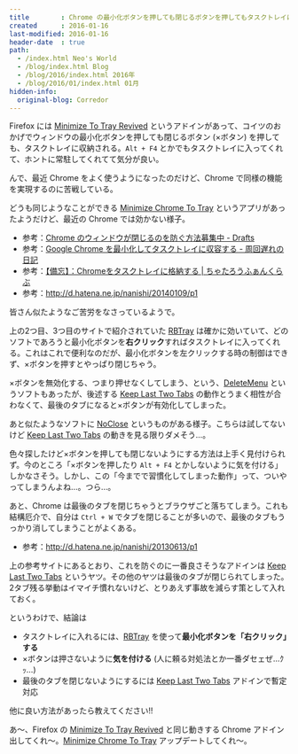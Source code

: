 ```yaml
---
title        : Chrome の最小化ボタンを押しても閉じるボタンを押してもタスクトレイに最小化されるようにしたい
created      : 2016-01-16
last-modified: 2016-01-16
header-date  : true
path:
  - /index.html Neo's World
  - /blog/index.html Blog
  - /blog/2016/index.html 2016年
  - /blog/2016/01/index.html 01月
hidden-info:
  original-blog: Corredor
---
```


Firefox には [Minimize To Tray Revived](https://addons.mozilla.org/ja/firefox/addon/minimizetotray-revived/) というアドインがあって、コイツのおかげでウィンドウの最小化ボタンを押しても閉じるボタン (×ボタン) を押しても、タスクトレイに収納される。`Alt + F4` とかでもタスクトレイに入ってくれて、ホントに常駐してくれてて気分が良い。

んで、最近 Chrome をよく使うようになったのだけど、Chrome で同様の機能を実現するのに苦戦している。

どうも同じようなことができる [Minimize Chrome To Tray](https://chrome.google.com/webstore/detail/minimize-chrome-to-tray/ajedaeoideoipodoijpbpabhhadnniac) というアプリがあったようだけど、最近の Chrome では効かない様子。

- 参考：[Chrome のウィンドウが閉じるのを防ぐ方法募集中 - Drafts](http://cm3.hateblo.jp/entry/2015/06/09/022929)
- 参考：[Google Chrome を最小化してタスクトレイに収容する - 周回遅れの日記](http://d.hatena.ne.jp/hinkyaku49/20150408/1428494556)
- 参考：[【備忘】：Chromeをタスクトレイに格納する | ちゃたろうふぁんくらぶ](http://www.chatarou.net/2015/09/02/chrome/)
- 参考：<http://d.hatena.ne.jp/nanishi/20140109/p1>

皆さん似たようなご苦労をなさっているようで。

上の2つ目、3つ目のサイトで紹介されていた [RBTray](http://www.forest.impress.co.jp/library/software/rbtray/) は確かに効いていて、どのソフトであろうと最小化ボタンを**右クリック**すればタスクトレイに入ってくれる。これはこれで便利なのだが、最小化ボタンを左クリックする時の制御はできず、×ボタンを押すとやっぱり閉じちゃう。

×ボタンを無効化する、つまり押せなくしてしまう、という、[DeleteMenu](http://www.gigafree.net/utility/window/deletemenu.html) というソフトもあったが、後述する [Keep Last Two Tabs](https://chrome.google.com/webstore/detail/keep-last-two-tabs/fcnmaiiahjldikaollhjobhchdbhfhgf) の動作とうまく相性が合わなくて、最後のタブになると×ボタンが有効化してしまった。

あと似たようなソフトに [NoClose](http://www.lifehacker.jp/2009/03/noclose.html) というものがある様子。こちらは試してないけど [Keep Last Two Tabs](https://chrome.google.com/webstore/detail/keep-last-two-tabs/fcnmaiiahjldikaollhjobhchdbhfhgf) の動きを見る限りダメそう…。

色々探したけど×ボタンを押しても閉じないようにする方法は上手く見付けられず。今のところ「×ボタンを押したり `Alt + F4` とかしないように気を付ける」しかなさそう。しかし、この「今までで習慣化してしまった動作」って、ついやってしまうんよね…。つら…。

あと、Chrome は最後のタブを閉じちゃうとブラウザごと落ちてしまう。これも結構厄介で、自分は `Ctrl + W` でタブを閉じることが多いので、最後のタブもうっかり消してしまうことがよくある。

- 参考：<http://d.hatena.ne.jp/nanishi/20130613/p1>

上の参考サイトにあるとおり、これを防ぐのに一番良さそうなアドインは [Keep Last Two Tabs](https://chrome.google.com/webstore/detail/keep-last-two-tabs/fcnmaiiahjldikaollhjobhchdbhfhgf) というヤツ。その他のヤツは最後のタブが閉じられてしまった。2タブ残る挙動はイマイチ慣れないけど、とりあえず事故を減らす策として入れておく。

というわけで、結論は

- タスクトレイに入れるには、[RBTray](http://www.forest.impress.co.jp/library/software/rbtray/) を使って**最小化ボタンを「右クリック」する**
- ×ボタンは押さないように**気を付ける** (人に頼る対処法とか一番ダセェぜ…ｸｯ…)
- 最後のタブを閉じないようにするには [Keep Last Two Tabs](https://chrome.google.com/webstore/detail/keep-last-two-tabs/fcnmaiiahjldikaollhjobhchdbhfhgf) アドインで暫定対応

他に良い方法があったら教えてください!!

あ～、Firefox の [Minimize To Tray Revived](https://addons.mozilla.org/ja/firefox/addon/minimizetotray-revived/) と同じ動きする Chrome アドイン出してくれ～。[Minimize Chrome To Tray](https://chrome.google.com/webstore/detail/minimize-chrome-to-tray/ajedaeoideoipodoijpbpabhhadnniac) アップデートしてくれ～。
